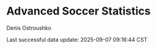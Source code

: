 # Advanced Soccer Statistics
Denis Ostroushko

<!-- gfm -->

Last successful data update: 2025-09-07 09:16:44 CST
